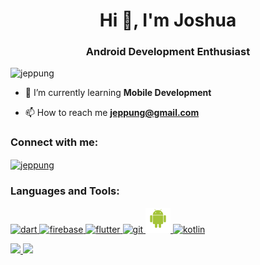 <h1 align="center">Hi 👋, I'm Joshua</h1>
<h3 align="center">Android Development Enthusiast</h3>

<p align="left"> <img src="https://komarev.com/ghpvc/?username=jeppung&label=Profile%20views&color=0e75b6&style=flat" alt="jeppung" /> </p>

- 🌱 I’m currently learning **Mobile Development**

- 📫 How to reach me **jeppung@gmail.com**

<h3 align="left">Connect with me:</h3>
<p align="left">
<a href="https://linkedin.com/in/jeppung" target="blank"><img align="center" src="https://raw.githubusercontent.com/rahuldkjain/github-profile-readme-generator/master/src/images/icons/Social/linked-in-alt.svg" alt="jeppung" height="30" width="40" /></a>
</p>

<h3 align="left">Languages and Tools:</h3>
<p align="left"> <a href="https://dart.dev" target="_blank" rel="noreferrer"> <img src="https://www.vectorlogo.zone/logos/dartlang/dartlang-icon.svg" alt="dart" width="40" height="40"/> </a> <a href="https://firebase.google.com/" target="_blank" rel="noreferrer"> <img src="https://www.vectorlogo.zone/logos/firebase/firebase-icon.svg" alt="firebase" width="40" height="40"/> </a> <a href="https://flutter.dev" target="_blank" rel="noreferrer"> <img src="https://www.vectorlogo.zone/logos/flutterio/flutterio-icon.svg" alt="flutter" width="40" height="40"/> </a> <a href="https://git-scm.com/" target="_blank" rel="noreferrer"> <img src="https://www.vectorlogo.zone/logos/git-scm/git-scm-icon.svg" alt="git" width="40" height="40"/> <a href="https://developer.android.com" target="_blank" rel="noreferrer"> <img src="https://raw.githubusercontent.com/devicons/devicon/master/icons/android/android-original-wordmark.svg" alt="android" width="40" height="40"/> </a> </a> <a href="https://kotlinlang.org" target="_blank" rel="noreferrer"> <img src="https://www.vectorlogo.zone/logos/kotlinlang/kotlinlang-icon.svg" alt="kotlin" width="40" height="40"/> </a></p>
<p align="left">
<a href="https://github.com/jeppung">
  <img height="180em" src="https://github-readme-stats-eight-theta.vercel.app/api?username=jeppung&show_icons=true&theme=algolia&include_all_commits=true&count_private=true"/>
  <img height="180em" src="https://github-readme-stats-eight-theta.vercel.app/api/top-langs/?username=jeppung&layout=compact&langs_count=8&theme=algolia"/>
</a>
</p>




